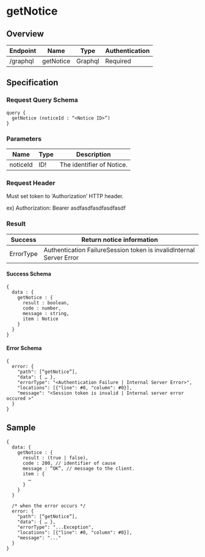 # getNotice

## Overview

| Endpoint | Name | Type | Authentication |
| --- | --- | --- | --- |
| /graphql | getNotice | Graphql | Required |

## Specification

### Request Query Schema

```text
query {
  getNotice (noticeId : “<Notice ID>”)
}
```

### Parameters

| Name | Type | Description |
| --- | --- | --- |
| noticeId | ID! | The identifier of Notice. |

### Request Header

Must set token to ‘Authorization’ HTTP header.

ex\) Authorization: Bearer asdfasdfasdfasdfasdf

### Result

| Success | Return notice information |
| --- | --- |
| ErrorType | Authentication FailureSession token is invalidInternal Server Error |

#### Success Schema

```text
{
  data : {
    getNotice : {
      result : boolean,
      code : number,
      message : string,
      item : Notice
    }
  }
}
```

#### Error Schema

```text
{
  error: {
    "path": [“getNotice”],
    "data": { … },
    "errorType": "<Authentication Failure | Internal Server Error>",
    "locations": [{"line": #0, "column": #0}],
    "message": "<Session token is invalid | Internal server error occured >"
  }
}
```

## Sample

```text
{
  data: {
    getNotice : {
      result : (true | false),
      code : 200, // identifier of cause
      message : “OK”, // message to the client.
      item : {
        …
      }
    }
  }

  /* when the error occurs */
  error: {
    "path": [“getNotice”],
    "data": { … },
    "errorType": "...Exception",
    "locations": [{"line": #0, "column": #0}],
    "message": "..."
  }
}
```

